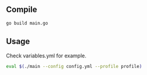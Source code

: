 ## Compile
```bash
go build main.go
```



## Usage

Check variables.yml for example.

```bash
eval $(./main --config config.yml --profile profile)

```